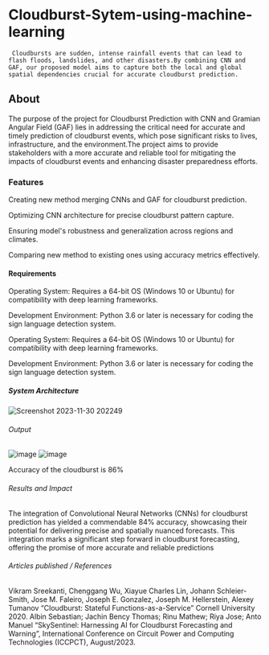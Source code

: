 # Cloudburst-Sytem-using-machine-learning
     Cloudbursts are sudden, intense rainfall events that can lead to flash floods, landslides, and other disasters.By combining CNN and GAF, our proposed model aims to capture both the local and global spatial dependencies crucial for accurate cloudburst prediction. 
## About
   The purpose of the project for Cloudburst Prediction with CNN and Gramian Angular Field (GAF) lies in addressing the critical need for accurate and timely prediction of cloudburst events, which pose significant risks to lives, infrastructure, and the environment.The project aims to provide stakeholders with a more accurate and reliable tool for mitigating the impacts of cloudburst events and enhancing disaster preparedness efforts. 
### Features
   Creating new method merging CNNs and GAF for cloudburst prediction.
   
   Optimizing CNN architecture for precise cloudburst pattern capture.
   
   Ensuring model's robustness and generalization across regions and climates.
   
   Comparing new method to existing ones using accuracy metrics effectively.
#### Requirements
   Operating System: Requires a 64-bit OS (Windows 10 or Ubuntu) for compatibility with deep learning frameworks.
   
   Development Environment: Python 3.6 or later is necessary for coding the sign language detection system.

   Operating System: Requires a 64-bit OS (Windows 10 or Ubuntu) for compatibility with deep learning frameworks.
   
   Development Environment: Python 3.6 or later is necessary for coding the sign language detection system.

##### System Architecture
![Screenshot 2023-11-30 202249](https://github.com/Herinshani/Cloudburst-Sytem-using-machine-learning/assets/123535397/adf13f84-b475-487d-b986-e48f0e2ea873)

###### Output
![image](https://github.com/Herinshani/Cloudburst-Sytem-using-machine-learning/assets/123535397/92875e0d-ccc3-4ad3-b0d9-06dd5810811c)
![image](https://github.com/Herinshani/Cloudburst-Sytem-using-machine-learning/assets/123535397/514f825d-6127-4a04-9ce9-06199013321f)

 Accuracy of the cloudburst is 86%
 ###### Results and Impact
 The integration of Convolutional Neural Networks (CNNs) for cloudburst prediction has yielded a commendable 84% accuracy, showcasing their potential for delivering precise and spatially nuanced forecasts. 
This integration marks a significant step forward in cloudburst forecasting, offering the promise of more accurate and reliable predictions
###### Articles published / References
Vikram Sreekanti, Chenggang Wu, Xiayue Charles Lin, Johann Schleier-Smith, Jose M. Faleiro, Joseph E. Gonzalez, Joseph M. Hellerstein, Alexey Tumanov “Cloudburst: Stateful Functions-as-a-Service” Cornell University 2020. 
Albin Sebastian; Jachin Bency Thomas; Rinu Mathew; Riya Jose; Anto Manuel “SkySentinel: Harnessing AI for Cloudburst Forecasting and Warning”, International Conference on Circuit Power and Computing Technologies (ICCPCT), August/2023. 






